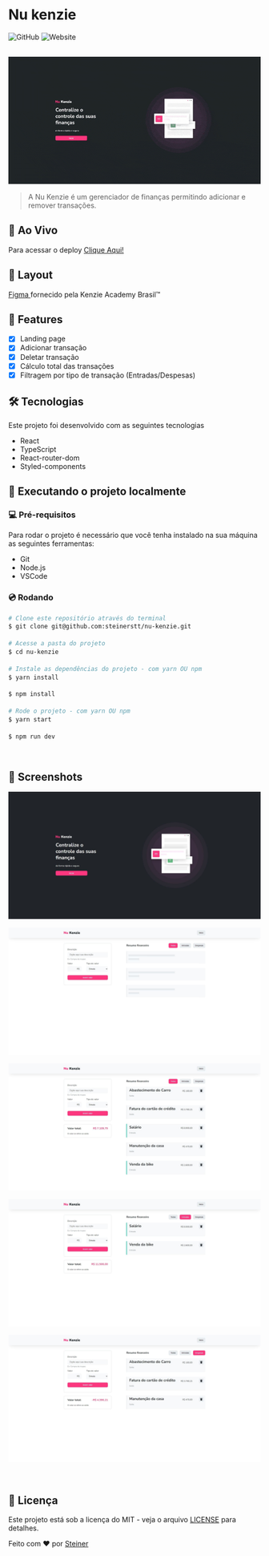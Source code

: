 #  Nu kenzie

![GitHub](https://img.shields.io/github/license/steinerstt/nu-kenzie?style=for-the-badge)
![Website](https://img.shields.io/website?color=gree&label=Status&style=for-the-badge&up_message=finalizado&url=https://github.com/steinerstt/nu-kenzie)
<br><br>

![nu-kenzie](https://github.com/steinerstt/screenshots-projects/blob/main/nukenzie/nukenzie-gif.gif?raw=true)
> A Nu Kenzie é um gerenciador de finanças permitindo adicionar e remover transações. 

## 🔰 Ao Vivo
Para acessar o deploy <a href="https://nukenzie-beige.vercel.app/" target="_blank" > Clique Aqui! </a>

## 🍒 Layout
<a href="https://www.figma.com/file/ZSgGZ3cvMKSVr7RIDG2zCI/M3---Gerenciador-de-Finan%C3%A7as?node-id=0%3A1&t=PUjTu1MpWUKju7nD-0" target="_blank" > Figma </a> fornecido pela Kenzie Academy Brasil™ 


## 📌 Features
- [x] Landing page
- [x] Adicionar transação
- [x] Deletar transação
- [x] Cálculo total das transações
- [x] Filtragem por tipo de transação (Entradas/Despesas)

## 🛠️ Tecnologias
 Este projeto foi desenvolvido com as seguintes tecnologias
- React
- TypeScript
- React-router-dom
- Styled-components

## 🚀 Executando o projeto localmente

### 💻 Pré-requisitos
Para rodar o projeto é necessário que você tenha instalado na sua máquina as seguintes ferramentas:
-  Git
-  Node.js
-  VSCode

### 💿 Rodando
```bash
# Clone este repositório através do terminal
$ git clone git@github.com:steinerstt/nu-kenzie.git

# Acesse a pasta do projeto
$ cd nu-kenzie

# Instale as dependências do projeto - com yarn OU npm
$ yarn install

$ npm install

# Rode o projeto - com yarn OU npm 
$ yarn start

$ npm run dev
```

<br>

## 📸 Screenshots

![Landing page](https://github.com/steinerstt/screenshots-projects/blob/main/nukenzie/home.jpg?raw=true)

![Dashboard sem transações](https://github.com/steinerstt/screenshots-projects/blob/main/nukenzie/dashboard-no-transactions.jpg)

![Dashboard com transações](https://github.com/steinerstt/screenshots-projects/blob/main/nukenzie/dashboard-transactions.jpg?raw=true)

![Dashboard com o filtro de entradas aplicado](https://github.com/steinerstt/screenshots-projects/blob/main/nukenzie/dashboard-input-transactions.jpg?raw=true)

![Dashboard com o filtro de saidas aplicado](https://github.com/steinerstt/screenshots-projects/blob/main/nukenzie/dashboard-output-transactions.jpg?raw=true)


<br>

## 📄 Licença
Este projeto está sob a licença do MIT - veja o arquivo [LICENSE](https://github.com/steinerstt/nu-kenzie/blob/main/LICENSE) para detalhes.

Feito com ❤ por [Steiner](https://github.com/steinerstt)

